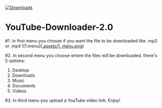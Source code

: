 [![Downloads](https://img.shields.io/github/downloads/BlackRiverCoder/YouTube-Downloader-2.0/total.svg)](https://github.com/BlackRiverCoder/YouTube-Downloader-2.0/releases)
# YouTube-Downloader-2.0
#1. In first menu you choose if you want the file to be downloaded like .mp3 or .mp4
![1.menu]([.assets/1. menu.png](https://github.com/BlackRiverCoder/YouTube-Downloader-2.0/blob/main/.assets/1.%20menu.png))

#2. In second menu you choose where the files will be downloaded, there's 5 options:
   1. Desktop
   2. Downloads
   3. Music
   4. Documents
   5. Videos

#3. In third menu you upload a YouTube video link. Enjoy!
